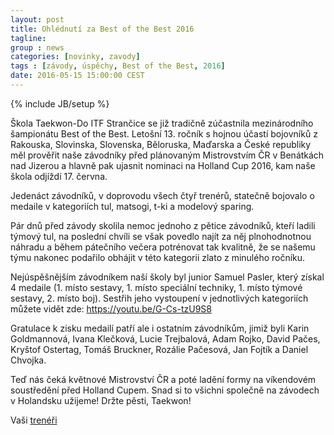 ```yaml
---
layout: post
title: Ohlédnutí za Best of the Best 2016
tagline: 
group : news
categories: [novinky, zavody]
tags : [závody, úspěchy, Best of the Best, 2016]
date: 2016-05-15 15:00:00 CEST
---
```

{% include JB/setup %}

Škola Taekwon-Do ITF Strančice se již tradičně zúčastnila mezinárodního šampionátu Best of the Best. Letošní 13. ročník s hojnou účastí bojovníků z Rakouska, Slovinska, Slovenska, Běloruska, Maďarska a České republiky měl prověřit naše závodníky před plánovaným Mistrovstvím ČR v Benátkách nad Jizerou a hlavně pak ujasnit nominaci na Holland Cup 2016, kam naše škola odjíždí 17. června.

Jedenáct závodníků, v doprovodu všech čtyř trenérů, statečně bojovalo o medaile v kategoriích tul, matsogi, t-ki a modelový sparing.

Pár dnů před závody skolila nemoc jednoho z pětice závodníků, kteří ladili týmový tul, na poslední chvíli se však povedlo najít za něj plnohodnotnou náhradu a během pátečního večera potrénovat tak kvalitně, že se našemu týmu nakonec podařilo obhájit v této kategorii zlato z minulého ročníku.

Nejúspěšnějším závodníkem naší školy byl junior Samuel Pasler, který získal 4 medaile (1. místo sestavy, 1. místo speciální techniky, 1. místo týmové sestavy, 2. místo boj). Sestřih jeho vystoupení v jednotlivých kategoriích můžete vidět zde: https://youtu.be/G-Cs-tzU9S8

Gratulace k zisku medailí patří ale i ostatním závodníkům, jimiž byli Karin Goldmannová, Ivana Klečková, Lucie Trejbalová, Adam Rojko, David Pačes, Kryštof Ostertag, Tomáš Bruckner, Rozálie Pačesová, Jan Fojtík a Daniel Chvojka.

Teď nás čeká květnové Mistrovství ČR a poté ladění formy na víkendovém soustředění před Holland Cupem. Snad si to všichni společně na závodech v Holandsku užijeme! Držte pěsti, Taekwon! 

Vaši [trenéři](/treneri)
